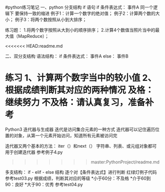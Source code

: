 #python练习笔记
一、python   分支结构
if   语句
if 条件表达式：
    事件A
同一个逻辑下   要保持一致的缩进
例子1：计算一个数字的绝对值；
例子2：计算两个数的大小；
例子3：将两个数按照从小到大排序；

练习题：
1.将两个数字按照从大到小的顺序排序；
2.计算4个数值当照片当中的最大值（MapReduce）；

<<<<<<< HEAD:readme.md

二、双分支结构
语法结构：
if 条件表达式：
    事件A
else：
    事件B

练习
1、计算两个数字当中的较小值
2、根据成绩判断其对应的两种情况
    及格：继续努力
    不及格：请认真复习，准备补考
=======

Python3 迭代器与生成器
迭代是访问集合元素的一种方式
迭代器可以记住遍历位置的对象，从第一个元素开始访问，知道所有元素被访问完

迭代器又两个基本的方法：
iter（）和next（）
字符串、列表、或元组对象都可用于创建迭代器
参考例子4.py
>>>>>>> master:PythonProject/readme.md

多支结构：
if - elif - else 结构
逐个对【条件表达式】进行判断
红绿灯例子代码参考test03.py
根据成绩，判断其对应的等级
*小于60分：不及格
*介于60到90：良好
*大于90：优秀
参考test04.py